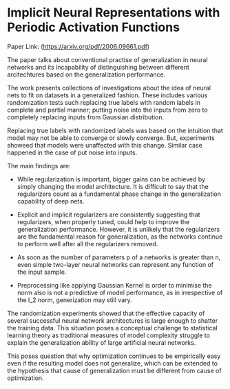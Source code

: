 # Implicit Neural Representations with Periodic Activation Functions

Paper Link: (https://arxiv.org/pdf/2006.09661.pdf)

The paper talks about conventional practise of generalization in neural networks and  its incapability of distinguishing between different arcitechtures based on the generalization performance. 

The work presents collections of investigations about the idea of neural nets to fit on datasets in a generalized fashion. These includes various randomization tests such replacing true labels with random labels in complete and partial manner; putting noise into the inputs from zero to completely replacing inputs from Gaussian distribution.

Replacing true labels with randomized labels was based on the intuition that model may not be able to converge or slowly converge. But, experiments showeed that models were unaffected with this change.
Similar case happened in the case of put noise into inputs.  

The main findings are:

* While regularization is important, bigger gains can be achieved by simply changing the model architecture. It is difficult to say that the regularizers count as a fundamental phase change in the generalization capability of deep nets.

* Explicit and implicit regularizers are consistently suggesting that regularizers, when properly tuned, could help to improve the generalization performance. However, it is unlikely that the regularizers are the fundamental reason for generalization, as the networks continue to perform well after all the regularizers removed.

* As soon as the number of parameters p of a networks is greater than n, even simple two-layer neural networks can represent any function of the input sample.

* Preprocessing like applying Gaussian Kernel is order to minimise the norm also is not a predictive of model performance, as in irrespective of the l_2 norm, generization may still vary.


The randomization experiments showed that the effective capacity of several successful neural network architectures is large enough to shatter the training data. This situation poses a conceptual challenge to statistical learning theory as traditional measures of model complexity struggle to explain the generalization ability of large artificial neural networks. 

This poses question that why optimization continues to be empirically easy even if the resulting model does not generalize, which can be extended to the hypothesis that cause of generalization must be different from cause of optimization.
